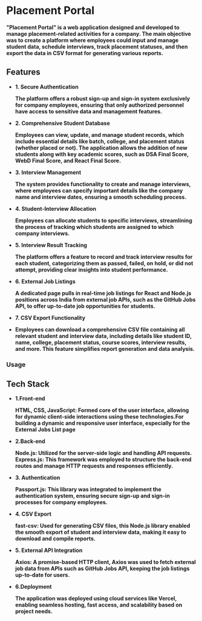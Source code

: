# Placement Portal
  
 <b> "Placement Portal" is a web application designed and developed to manage placement-related activities for a company. The main objective was to create a platform where employees could input and manage student data, schedule interviews, track placement statuses, and then export the data in CSV format for generating various reports.<b> 

## Features
-  <b>1. Secure Authentication </b>
     <p>The platform offers a robust sign-up and sign-in system exclusively for company employees, ensuring that only authorized personnel have access to sensitive data and management features.</p>
-  <b> 2. Comprehensive Student Database  </b>
    <p>Employees can view, update, and manage student records, which include essential details like batch, college, and placement status (whether placed or not). The application allows the addition of new students along with key academic scores, such as DSA Final Score, WebD Final Score, and React Final Score.</p>
-  <b> 3.  Interview Management </b>
    <p> The system provides functionality to create and manage interviews, where employees can specify important details like the company name and interview dates, ensuring a smooth scheduling process.</p>
-  <b> 4. Student-Interview Allocation </b>
    <p>Employees can allocate students to specific interviews, streamlining the process of tracking which students are assigned to which company interviews.</p>
-  <b> 5. Interview Result Tracking </b>
    <p>The platform offers a feature to record and track interview results for each student, categorizing them as passed, failed, on hold, or did not attempt, providing clear insights into student performance.</p>
-  <b> 6. External Job Listings </b>
   <p>A dedicated page pulls in real-time job listings for React and Node.js positions across India from external job APIs, such as the GitHub Jobs API, to offer up-to-date job opportunities for students.</p>
-  <b> 7. CSV Export Functionality </b>
-  <p> Employees can download a comprehensive CSV file containing all relevant student and interview data, including details like student ID, name, college, placement status, course scores, interview results, and more. This feature simplifies report generation and data analysis.</p>

### Usage


## Tech Stack

-  <b> 1.Front-end </b>
    <p>HTML, CSS, JavaScript: Formed core of the user interface, allowing for dynamic client-side interactions using these technologies.For building a dynamic and responsive user interface, especially for the External Jobs List page</p>
- <b> 2.Back-end </b>
   <p>Node.js: Utilized for the server-side logic and handling API requests.
      Express.js: This framework was employed to structure the back-end routes and manage HTTP requests and responses efficiently.<p>
-  <b> 3. Authentication </b>
    <p>Passport.js: This library was integrated to implement the authentication system, ensuring secure sign-up and sign-in processes for company employees.</p>
-  <b> 4. CSV Export</b>
    <p>fast-csv: Used for generating CSV files, this Node.js library enabled the smooth export of student and interview data, making it easy to download and compile reports.</p>
-  <b> 5. External API Integration </b>
   <p> Axios: A promise-based HTTP client, Axios was used to fetch external job data from APIs such as GitHub Jobs API, keeping the job listings up-to-date for users.</p>
-  <b> 6.Deployment </b>
   <p>The application was deployed using cloud services like Vercel, enabling seamless hosting, fast access, and scalability based on project needs.</p>
